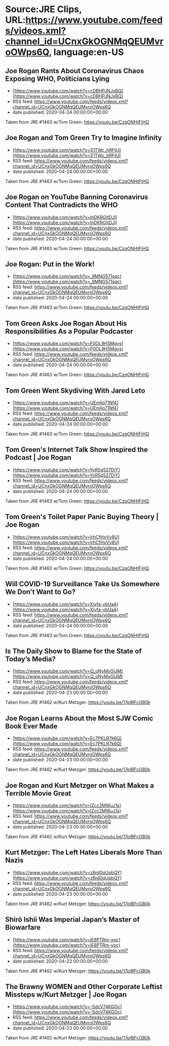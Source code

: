 # Source:JRE Clips, URL:https://www.youtube.com/feeds/videos.xml?channel_id=UCnxGkOGNMqQEUMvroOWps6Q, language:en-US

## Joe Rogan Rants About Coronavirus Chaos Exposing WHO, Politicians Lying
 - [https://www.youtube.com/watch?v=cDBHPJNJxBQ](https://www.youtube.com/watch?v=cDBHPJNJxBQ)
 - RSS feed: https://www.youtube.com/feeds/videos.xml?channel_id=UCnxGkOGNMqQEUMvroOWps6Q
 - date published: 2020-04-24 00:00:00+00:00

Taken from JRE #1463 w/Tom Green: https://youtu.be/CzqONHtFiHQ

## Joe Rogan and Tom Green Try to Imagine Infinity
 - [https://www.youtube.com/watch?v=S1TWc_hRFtU](https://www.youtube.com/watch?v=S1TWc_hRFtU)
 - RSS feed: https://www.youtube.com/feeds/videos.xml?channel_id=UCnxGkOGNMqQEUMvroOWps6Q
 - date published: 2020-04-24 00:00:00+00:00

Taken from JRE #1463 w/Tom Green: https://youtu.be/CzqONHtFiHQ

## Joe Rogan on YouTube Banning Coronavirus Content That Contradicts the WHO
 - [https://www.youtube.com/watch?v=lnDKRGltDJI](https://www.youtube.com/watch?v=lnDKRGltDJI)
 - RSS feed: https://www.youtube.com/feeds/videos.xml?channel_id=UCnxGkOGNMqQEUMvroOWps6Q
 - date published: 2020-04-24 00:00:00+00:00

Taken from JRE #1463 w/Tom Green: https://youtu.be/CzqONHtFiHQ

## Joe Rogan: Put in the Work!
 - [https://www.youtube.com/watch?v=_9MNG571sqc](https://www.youtube.com/watch?v=_9MNG571sqc)
 - RSS feed: https://www.youtube.com/feeds/videos.xml?channel_id=UCnxGkOGNMqQEUMvroOWps6Q
 - date published: 2020-04-24 00:00:00+00:00

Taken from JRE #1463 w/Tom Green: https://youtu.be/CzqONHtFiHQ

## Tom Green Asks Joe Rogan About His Responsibilities As a Popular Podcaster
 - [https://www.youtube.com/watch?v=F0OL9H5Mgys](https://www.youtube.com/watch?v=F0OL9H5Mgys)
 - RSS feed: https://www.youtube.com/feeds/videos.xml?channel_id=UCnxGkOGNMqQEUMvroOWps6Q
 - date published: 2020-04-24 00:00:00+00:00

Taken from JRE #1463 w/Tom Green: https://youtu.be/CzqONHtFiHQ

## Tom Green Went Skydiving With Jared Leto
 - [https://www.youtube.com/watch?v=UEmljq71Nf4](https://www.youtube.com/watch?v=UEmljq71Nf4)
 - RSS feed: https://www.youtube.com/feeds/videos.xml?channel_id=UCnxGkOGNMqQEUMvroOWps6Q
 - date published: 2020-04-24 00:00:00+00:00

Taken from JRE #1463 w/Tom Green: https://youtu.be/CzqONHtFiHQ

## Tom Green's Internet Talk Show Inspired the Podcast | Joe Rogan
 - [https://www.youtube.com/watch?v=YoR5q527DiY](https://www.youtube.com/watch?v=YoR5q527DiY)
 - RSS feed: https://www.youtube.com/feeds/videos.xml?channel_id=UCnxGkOGNMqQEUMvroOWps6Q
 - date published: 2020-04-24 00:00:00+00:00

Taken from JRE #1463 w/Tom Green: https://youtu.be/CzqONHtFiHQ

## Tom Green's Toilet Paper Panic Buying Theory | Joe Rogan
 - [https://www.youtube.com/watch?v=lrhCfHxVy8U](https://www.youtube.com/watch?v=lrhCfHxVy8U)
 - RSS feed: https://www.youtube.com/feeds/videos.xml?channel_id=UCnxGkOGNMqQEUMvroOWps6Q
 - date published: 2020-04-24 00:00:00+00:00

Taken from JRE #1463 w/Tom Green: https://youtu.be/CzqONHtFiHQ

## Will COVID-19 Surveillance Take Us Somewhere We Don’t Want to Go?
 - [https://www.youtube.com/watch?v=Xjyfa-vbUaA](https://www.youtube.com/watch?v=Xjyfa-vbUaA)
 - RSS feed: https://www.youtube.com/feeds/videos.xml?channel_id=UCnxGkOGNMqQEUMvroOWps6Q
 - date published: 2020-04-24 00:00:00+00:00

Taken from JRE #1463 w/Tom Green: https://youtu.be/CzqONHtFiHQ

## Is The Daily Show to Blame for the State of Today’s Media?
 - [https://www.youtube.com/watch?v=Q_oNyMxGlJM](https://www.youtube.com/watch?v=Q_oNyMxGlJM)
 - RSS feed: https://www.youtube.com/feeds/videos.xml?channel_id=UCnxGkOGNMqQEUMvroOWps6Q
 - date published: 2020-04-23 00:00:00+00:00

Taken from JRE #1462 w/Kurt Metzger: https://youtu.be/17pIBFcGB0k

## Joe Rogan Learns About the Most SJW Comic Book Ever Made
 - [https://www.youtube.com/watch?v=Ec7PKLR7k6Q](https://www.youtube.com/watch?v=Ec7PKLR7k6Q)
 - RSS feed: https://www.youtube.com/feeds/videos.xml?channel_id=UCnxGkOGNMqQEUMvroOWps6Q
 - date published: 2020-04-23 00:00:00+00:00

Taken from JRE #1462 w/Kurt Metzger: https://youtu.be/17pIBFcGB0k

## Joe Rogan and Kurt Metzger on What Makes a Terrible Movie Great
 - [https://www.youtube.com/watch?v=IZcc2MWuJ1s](https://www.youtube.com/watch?v=IZcc2MWuJ1s)
 - RSS feed: https://www.youtube.com/feeds/videos.xml?channel_id=UCnxGkOGNMqQEUMvroOWps6Q
 - date published: 2020-04-23 00:00:00+00:00

Taken from JRE #1462 w/Kurt Metzger: https://youtu.be/17pIBFcGB0k

## Kurt Metzger: The Left Hates Liberals More Than Nazis
 - [https://www.youtube.com/watch?v=z6rd0qUpbQY](https://www.youtube.com/watch?v=z6rd0qUpbQY)
 - RSS feed: https://www.youtube.com/feeds/videos.xml?channel_id=UCnxGkOGNMqQEUMvroOWps6Q
 - date published: 2020-04-23 00:00:00+00:00

Taken from JRE #1462 w/Kurt Metzger: https://youtu.be/17pIBFcGB0k

## Shirō Ishii Was Imperial Japan’s Master of Biowarfare
 - [https://www.youtube.com/watch?v=jE8PTRm-yoc](https://www.youtube.com/watch?v=jE8PTRm-yoc)
 - RSS feed: https://www.youtube.com/feeds/videos.xml?channel_id=UCnxGkOGNMqQEUMvroOWps6Q
 - date published: 2020-04-23 00:00:00+00:00

Taken from JRE #1462 w/Kurt Metzger: https://youtu.be/17pIBFcGB0k

## The Brawny WOMEN and Other Corporate Leftist Missteps w/Kurt Metzger | Joe Rogan
 - [https://www.youtube.com/watch?v=-SdcV74KGOc](https://www.youtube.com/watch?v=-SdcV74KGOc)
 - RSS feed: https://www.youtube.com/feeds/videos.xml?channel_id=UCnxGkOGNMqQEUMvroOWps6Q
 - date published: 2020-04-23 00:00:00+00:00

Taken from JRE #1462 w/Kurt Metzger:
https://youtu.be/17pIBFcGB0k

